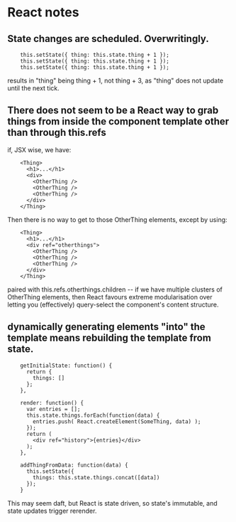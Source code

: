 # React notes

## State changes are scheduled. Overwritingly.

```
    this.setState({ thing: this.state.thing + 1 });
    this.setState({ thing: this.state.thing + 1 });
    this.setState({ thing: this.state.thing + 1 });
```

  results in "thing" being thing + 1, not thing + 3, as "thing" does not update until the next tick.

## There does not seem to be a React way to grab things from inside the component template other than through this.refs

  if, JSX wise, we have:

```
    <Thing>
      <h1>...</h1>
      <div>
        <OtherThing />
        <OtherThing />
        <OtherThing />
      </div>
    </Thing>
```
  Then there is no way to get to those OtherThing elements, except by using:

```
    <Thing>
      <h1>...</h1>
      <div ref="otherthings">
        <OtherThing />
        <OtherThing />
        <OtherThing />
      </div>
    </Thing>
```

  paired with this.refs.otherthings.children -- if we have multiple clusters of OtherThing elements, then React favours extreme modularisation over letting you (effectively) query-select the component's content structure.

## dynamically generating elements "into" the template means rebuilding the template from state.

```
    getInitialState: function() {
      return {
        things: []
      };
    },

    render: function() {
      var entries = [];
      this.state.things.forEach(function(data) {
        entries.push( React.createElement(SomeThing, data) );
      });
      return (
        <div ref="history">{entries}</div>
      );
    },

    addThingFromData: function(data) {
      this.setState({
        things: this.state.things.concat([data])
      });
    }
```

  This may seem daft, but React is state driven, so state's immutable, and state updates trigger rerender.
